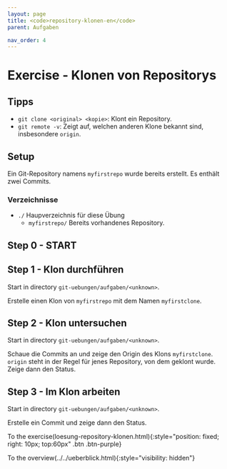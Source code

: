 ```yaml
---
layout: page
title: <code>repository-klonen-en</code>
parent: Aufgaben

nav_order: 4
---
```

# Exercise - Klonen von Repositorys


## Tipps

 * `git clone <original> <kopie>`: Klont ein Repository.
 * `git remote -v`: Zeigt auf, welchen anderen Klone bekannt sind,
   insbesondere `origin`.

## Setup

Ein Git-Repository namens `myfirstrepo` wurde bereits erstellt.
Es enthält zwei Commits.

### Verzeichnisse

 * `./` Haupverzeichnis für diese Übung 
   - `myfirstrepo/` Bereits vorhandenes Repository.
  

<h2>Step 0 - START <!-- UEB/Klonen von Repositorys/0 --></h2>

<h2>Step 1 - Klon durchführen <!-- UEB/Klonen von Repositorys/1 --></h2>

Start in directory `git-uebungen/aufgaben/<unknown>`.

Erstelle einen Klon von `myfirstrepo` mit dem Namen `myfirstclone`.

<h2>Step 2 - Klon untersuchen <!-- UEB/Klonen von Repositorys/2 --></h2>

Start in directory `git-uebungen/aufgaben/<unknown>`.

Schaue die Commits an und
zeige den Origin des Klons `myfirstclone`.
`origin` steht in der Regel für jenes Repository,
von dem geklont wurde.
Zeige dann den Status.

<h2>Step 3 - Im Klon arbeiten <!-- UEB/Klonen von Repositorys/3 --></h2>

Start in directory `git-uebungen/aufgaben/<unknown>`.

Erstelle ein Commit und zeige dann den Status.

To the exercise(loesung-repository-klonen.html){:style="position: fixed; right: 10px; top:60px" .btn .btn-purple}

To the overview(../../ueberblick.html){:style="visibility: hidden"}

